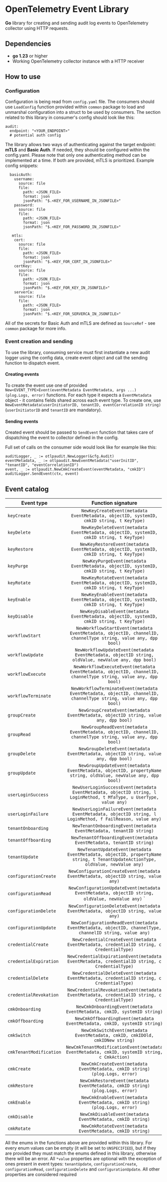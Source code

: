 # OpenTelemetry Event Library

**Go** library for creating and sending audit log events to OpenTelemetry collector using HTTP requests.

## Dependencies

* **go 1.23** or higher
* Working OpenTelemetry collector instance with a HTTP receiver

## How to use
### Configuration
Configuration is being read from `config.yaml` file. The consumers should use `LoadConfig` function provided within `common` package to load and unmarshal configuration into a struct to be used by consumers. The section related to this library in consumer's config should look like this:
```
audit:
  endpoint: "<YOUR_ENDPOINT>"
  # potential auth config
```
The library allows two ways of authenticating against the target endpoint: **mTLS** and **Basic Auth**. If needed, they should be configured within the config.yaml. Please note that only one authenticating method can be implemented at a time. If both are provided, mTLS is prioritized. Example config snippets:
```
  basicAuth:
    username:
      source: file
      file:
        path: <JSON_FILE>
        format: json
        jsonPath: "$.<KEY_FOR_USERNAME_IN_JSONFILE>"
    password:
      source: file
      file:
        path: <JSON_FILE>
        format: json
        jsonPath: "$.<KEY_FOR_PASSWORD_IN_JSONFILE>"
```
```
   mtls:
    cert:
      source: file
      file:
        path: <JSON_FILE>
        format: json
        jsonPath: "$.<KEY_FOR_CERT_IN_JSONFILE>"
    certKey:
      source: file
      file:
        path: <JSON_FILE>
        format: json
        jsonPath: "$.<KEY_FOR_KEY_IN_JSONFILE>"
    serverCa:
      source: file
      file:
        path: <JSON_FILE>
        format: json
        jsonPath: "$.<KEY_FOR_SERVERCA_IN_JSONFILE>"
```
All of the secrets for Basic Auth and mTLS are defined as `SourceRef` - see `common` package for more info.

### Event creation and sending
To use the library, consuming service must first instantiate a new audit logger using the config data, create event object and call the sending function to dispatch event.

#### Creating events

To create the event use one of provided `New<EVENT_TYPE>Event(eventMetadata EventMetadata, args ...) (plog.Logs, error)` functions. For each type it expects a `EventMetadata` object - it contains fields shared across each event type. To create one, use `NewEventMetadata(userInitiatorID, tenantID, eventCorrelationID string)` (`userInitiatorID` and `tenantID` are mandatory).

#### Sending events

Created event should be passed to `SendEvent` function that takes care of dispatching the event to collector defined in the config. 

Full set of calls on the consumer side would look like for example like this:
```
auditLogger, _ := otlpaudit.NewLogger(&cfg.Audit)
eventMetadata, _ := otlpaudit.NewEventMetadata("userInitID", "tenantID", "eventCorrelationID")
event, _ := otlpaudit.NewCmkCreateEvent(eventMetadata, "cmkID")
auditLogger.SendEvent(ctx, event) 
```

## Event catalog
| Event type              |                                                       Function signature                                                        |  
|-------------------------|:-------------------------------------------------------------------------------------------------------------------------------:|
| `keyCreate`             |                    `NewKeyCreateEvent(metadata EventMetadata, objectID, systemID, cmkID string, t KeyType)`                     | 
| `keyDelete`             |                    `NewKeyDeleteEvent(metadata EventMetadata, objectID, systemID, cmkID string, t KeyType)`                     | 
| `keyRestore`            |                    `NewKeyRestoreEvent(metadata EventMetadata, objectID, systemID, cmkID string, t KeyType)`                    | 
| `keyPurge`              |                     `NewKeyPurgeEvent(metadata EventMetadata, objectID, systemID, cmkID string, t KeyType)`                     | 
| `keyRotate`             |                    `NewKeyRotateEvent(metadata EventMetadata, objectID, systemID, cmkID string, t KeyType)`                     | 
| `keyEnable`             |                    `NewKeyEnableEvent(metadata EventMetadata, objectID, systemID, cmkID string, t KeyType)`                     | 
| `keyDisable`            |                    `NewKeyDisableEvent(metadata EventMetadata, objectID, systemID, cmkID string, t KeyType)`                    | 
| `workflowStart`         |          `NewWorkflowStartEvent(metadata EventMetadata, objectID, channelID, channelType string, value any, dpp bool)`          |      
| `workflowUpdate`        |               `NewWorkflowUpdateEvent(metadata EventMetadata, objectID string, oldValue, newValue any, dpp bool)`               |      
| `workflowExecute`       |         `NewWorkflowExecuteEvent(metadata EventMetadata, objectID, channelID, channelType string, value any, dpp bool)`         |      
| `workflowTerminate`     |        `NewWorkflowTerminateEvent(metadata EventMetadata, objectID, channelID, channelType string, value any, dpp bool)`        |      
| `groupCreate`           |                       `NewGroupCreateEvent(metadata EventMetadata, objectID string, value any, dpp bool)`                       |        
| `groupRead`             |            `NewGroupReadEvent(metadata EventMetadata, objectID, channelID, channelType string, value any, dpp bool)`            |        
| `groupDelete`           |                       `NewGroupDeleteEvent(metadata EventMetadata, objectID string, value any, dpp bool)`                       |        
| `groupUpdate`           |         `NewGroupUpdateEvent(metadata EventMetadata, objectID, propertyName string, oldValue, newValue any, dpp bool)`          |     
| `userLoginSuccess`      |      `NewUserLoginSuccessEvent(metadata EventMetadata, objectID string, l LoginMethod, t MfaType, u UserType, value any)`       |  
| `userLoginFailure`      |           `NewUserLoginFailureEvent(metadata EventMetadata, objectID string, l LoginMethod, f FailReason, value any)`           | 
| `tenantOnboarding`      |                               `NewTenantOnboardingEvent(metadata EventMetadata, tenantID string)`                               |
| `tenantOffboarding`     |                              `NewTenantOffboardingEvent(metadata EventMetadata, tenantID string)`                               | 
| `tenantUpdate`          | `NewTenantUpdateEvent(metadata EventMetadata, objectID, propertyName string, t TenantUpdateActionType, oldValue, newValue any)` | 
| `configurationCreate`   |                        `NewConfigurationCreateEvent(metadata EventMetadata, objectID string, value any)`                        | 
| `configurationRead`     |            `NewConfigurationUpdateEvent(metadata EventMetadata, objectID string, oldValue, newValue any)`         `             |
| `configurationDelete`   |                        `NewConfigurationDeleteEvent(metadata EventMetadata, objectID string, value any)`                        |
| `configurationUpdate`   |             `NewConfigurationReadEvent(metadata EventMetadata, objectID, channelType, channelID string, value any)`             |
| `credentialCreate`      |                    `NewCredentialCreateEvent(metadata EventMetadata, credentialID string, c CredentialType)`                    |
| `credentialExpiration`  |                  `NewCredentialExpirationEvent(metadata EventMetadata, credentialID string, c CredentialType)`                  |
| `credentialDelete`      |                    `NewCredentialDeleteEvent(metadata EventMetadata, credentialID string, c CredentialType)`                    |
| `credentialRevokation`  |                  `NewCredentialRevokationEvent(metadata EventMetadata, credentialID string, c CredentialType)`                  |
| `cmkOnboarding`         |                             `NewCmkOnboardingEvent(metadata EventMetadata, cmkID, systemID string)`                             |
| `cmkOffboarding`        |                            `NewCmkOffboardingEvent(metadata EventMetadata, cmkID, systemID string)`                             |
| `cmkSwitch`             |                          `NewCmkSwitchEvent(metadata EventMetadata, cmkID, cmkIDOld, cmkIDNew string)`                          |
| `cmkTenantModification` |                  `NewCmkTenantModificationEvent(metadata EventMetadata, cmkID, systemID string, c CmkAction)`                   |
| `cmkCreate`             |                          `NewCmkCreateEvent(metadata EventMetadata, cmkID string) (plog.Logs, error)`                           |
| `cmkRestore`            |                          `NewCmkRestoreEvent(metadata EventMetadata, cmkID string) (plog.Logs, error)`                          |
| `cmkEnable`             |                          `NewCmkEnableEvent(metadata EventMetadata, cmkID string) (plog.Logs, error)`                           |
| `cmkDisable`            |                                   `NewCmkDisableEvent(metadata EventMetadata, cmkID string)`                                    |
| `cmkRotate`             |                                    `NewCmkRotateEvent(metadata EventMetadata, cmkID string)`                                    |

All the enums in the functions above are provided within this library. For every enum values can be empty (it will be set to `UNSPECIFIED`), but if they are provided they must match the enums defined in this library, otherwise there will be an error. All `*value` properties are optional with the exception of ones present in event types: `tenantUpdate`, `configurationCreate`, `configurationRead`, `configurationDelete` and `configurationUpdate`. All other properties are considered required